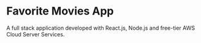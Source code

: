 # Favorite Movies App
A full stack application developed with React.js, Node.js and free-tier AWS Cloud Server Services.